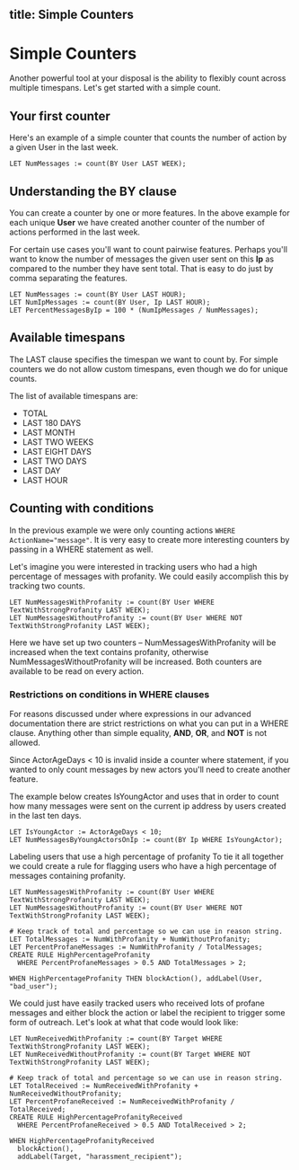 title: Simple Counters
---

# Simple Counters

Another powerful tool at your disposal is the ability to flexibly count across multiple timespans. Let's get started with a simple count.

## Your first counter

Here's an example of a simple counter that counts the number of action by a given User in the last week.

```
LET NumMessages := count(BY User LAST WEEK);
```

## Understanding the BY clause

You can create a counter by one or more features. In the above example for each unique **User** we have created another counter of the number of actions performed in the last week.

For certain use cases you'll want to count pairwise features. Perhaps you'll want to know the number of messages the given user sent on this **Ip** as compared to the number they have sent total. That is easy to do just by comma separating the features.

```
LET NumMessages := count(BY User LAST HOUR);
LET NumIpMessages := count(BY User, Ip LAST HOUR);
LET PercentMessagesByIp = 100 * (NumIpMessages / NumMessages);
```


## Available timespans

The LAST clause specifies the timespan we want to count by. For simple counters we do not allow custom timespans, even though we do for unique counts.

The list of available timespans are:

* TOTAL
* LAST 180 DAYS
* LAST MONTH
* LAST TWO WEEKS
* LAST EIGHT DAYS
* LAST TWO DAYS
* LAST DAY
* LAST HOUR

## Counting with conditions

In the previous example we were only counting actions `WHERE ActionName="message"`. It is very easy to create more interesting counters by passing in a WHERE statement as well.

Let's imagine you were interested in tracking users who had a high percentage of messages with profanity. We could easily accomplish this by tracking two counts.

```
LET NumMessagesWithProfanity := count(BY User WHERE TextWithStrongProfanity LAST WEEK);
LET NumMessagesWithoutProfanity := count(BY User WHERE NOT TextWithStrongProfanity LAST WEEK); 
```

Here we have set up two counters – NumMessagesWithProfanity will be increased when the text contains profanity, otherwise NumMessagesWithoutProfanity will be increased. Both counters are available to be read on every action.

### Restrictions on conditions in WHERE clauses

For reasons discussed under where expressions in our advanced documentation there are strict restrictions on what you can put in a WHERE clause. Anything other than simple equality, **AND**, **OR**, and **NOT** is not allowed.

Since ActorAgeDays < 10 is invalid inside a counter where statement, if you wanted to only count messages by new actors you'll need to create another feature.

The example below creates IsYoungActor and uses that in order to count how many messages were sent on the current ip address by users created in the last ten days.

```
LET IsYoungActor := ActorAgeDays < 10;
LET NumMessagesByYoungActorsOnIp := count(BY Ip WHERE IsYoungActor);
```
 
Labeling users that use a high percentage of profanity
To tie it all together we could create a rule for flagging users who have a high percentage of messages containing profanity.

``` 
LET NumMessagesWithProfanity := count(BY User WHERE TextWithStrongProfanity LAST WEEK);
LET NumMessagesWithoutProfanity := count(BY User WHERE NOT TextWithStrongProfanity LAST WEEK);

# Keep track of total and percentage so we can use in reason string.
LET TotalMessages := NumWithProfanity + NumWithoutProfanity;
LET PercentProfaneMessages := NumWithProfanity / TotalMessages;
CREATE RULE HighPercentageProfanity
  WHERE PercentProfaneMessages > 0.5 AND TotalMessages > 2;
  
WHEN HighPercentageProfanity THEN blockAction(), addLabel(User, "bad_user");
```

We could just have easily tracked users who received lots of profane messages and either block the action or label the recipient to trigger some form of outreach. Let's look at what that code would look like:

```
LET NumReceivedWithProfanity := count(BY Target WHERE TextWithStrongProfanity LAST WEEK);
LET NumReceivedWithoutProfanity := count(BY Target WHERE NOT TextWithStrongProfanity LAST WEEK);

# Keep track of total and percentage so we can use in reason string.
LET TotalReceived := NumReceivedWithProfanity + NumReceivedWithoutProfanity;
LET PercentProfaneReceived := NumReceivedWithProfanity / TotalReceived;
CREATE RULE HighPercentageProfanityReceived
  WHERE PercentProfaneReceived > 0.5 AND TotalReceived > 2;
  
WHEN HighPercentageProfanityReceived
  blockAction(),
  addLabel(Target, "harassment_recipient");
```